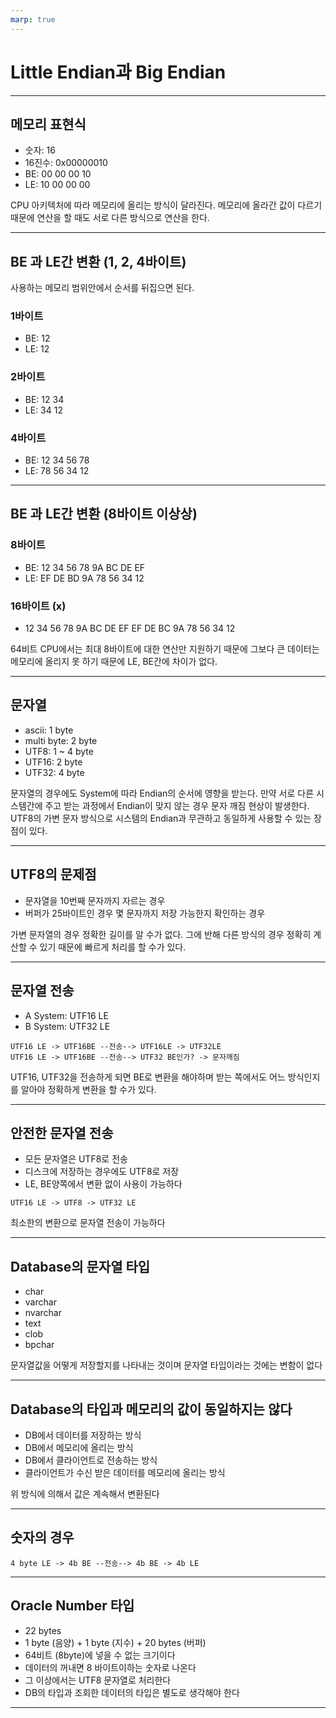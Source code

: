 ```yaml
---
marp: true
---
```


# Little Endian과 Big Endian

---

## 메모리 표현식
- 숫자: 16
- 16진수: 0x00000010
- BE: 00 00 00 10
- LE: 10 00 00 00

CPU 아키텍처에 따라 메모리에 올리는 방식이 달라진다.
메모리에 올라간 값이 다르기 때문에 연산을 할 때도 서로 다른 방식으로 연산을 한다.

---

## BE 과 LE간 변환 (1, 2, 4바이트)
사용하는 메모리 범위안에서 순서를 뒤집으면 된다.

### 1바이트
- BE: 12
- LE: 12

### 2바이트
- BE: 12 34
- LE: 34 12

### 4바이트
- BE: 12 34 56 78
- LE: 78 56 34 12

---
## BE 과 LE간 변환 (8바이트 이상상)

### 8바이트
- BE: 12 34 56 78 9A BC DE EF
- LE: EF DE BD 9A 78 56 34 12

### 16바이트 (x)
- 12 34 56 78 9A BC DE EF EF DE BC 9A 78 56 34 12

64비트 CPU에서는 최대 8바이트에 대한 연산만 지원하기 때문에 그보다 큰 데이터는 메모리에 올리지 못 하기 때문에 LE, BE간에 차이가 없다. 

---

## 문자열
- ascii: 1 byte
- multi byte: 2 byte
- UTF8: 1 ~ 4 byte
- UTF16: 2 byte
- UTF32: 4 byte

문자열의 경우에도 System에 따라 Endian의 순서에 영향을 받는다. 만약 서로 다른 시스템간에 주고 받는 과정에서 Endian이 맞지 않는 경우 문자 깨짐 현상이 발생한다.
UTF8의 가변 문자 방식으로 시스템의 Endian과 무관하고 동일하게 사용할 수 있는 장점이 있다.


---

## UTF8의 문제점
- 문자열을 10번째 문자까지 자르는 경우
- 버퍼가 25바이트인 경우 몇 문자까지 저장 가능한지 확인하는 경우

가변 문자열의 경우 정확한 길이를 알 수가 없다. 그에 반해 다른 방식의 경우 정확히 계산할 수 있기 때문에 빠르게 처리를 할 수가 있다.

---

## 문자열 전송
- A System: UTF16 LE
- B System: UTF32 LE

```
UTF16 LE -> UTF16BE --전송--> UTF16LE -> UTF32LE
UTF16 LE -> UTF16BE --전송--> UTF32 BE인가? -> 문자깨짐
```
UTF16, UTF32을 전송하게 되면 BE로 변환을 해야하며 받는 쪽에서도 어느 방식인지를 알아야 정확하게 변환을 할 수가 있다.

---

## 안전한 문자열 전송
- 모든 문자열은 UTF8로 전송
- 디스크에 저장하는 경우에도 UTF8로 저장
- LE, BE양쪽에서 변환 없이 사용이 가능하다

```
UTF16 LE -> UTF8 -> UTF32 LE
```
최소한의 변환으로 문자열 전송이 가능하다


---

## Database의 문자열 타입
- char
- varchar
- nvarchar
- text
- clob
- bpchar

문자열값을 어떻게 저장할지를 나타내는 것이며 문자열 타입이라는 것에는 변함이 없다

---

## Database의 타입과 메모리의 값이 동일하지는 않다

- DB에서 데이터를 저장하는 방식
- DB에서 메모리에 올리는 방식
- DB에서 클라이언트로 전송하는 방식
- 클라이언트가 수신 받은 데이터를 메모리에 올리는 방식

위 방식에 의해서 값은 계속해서 변환된다

---

## 숫자의 경우

```
4 byte LE -> 4b BE --전송--> 4b BE -> 4b LE
```

---

## Oracle Number 타입
- 22 bytes
- 1 byte (음양) + 1 byte (지수) + 20 bytes (버퍼)
- 64비트 (8byte)에 넣을 수 없는 크기이다
- 데이터의 꺼내면 8 바이트이하는 숫자로 나온다
- 그 이상에서는 UTF8 문자열로 처리한다
- DB의 타입과 조회한 데이터의 타입은 별도로 생각해야 한다

---

